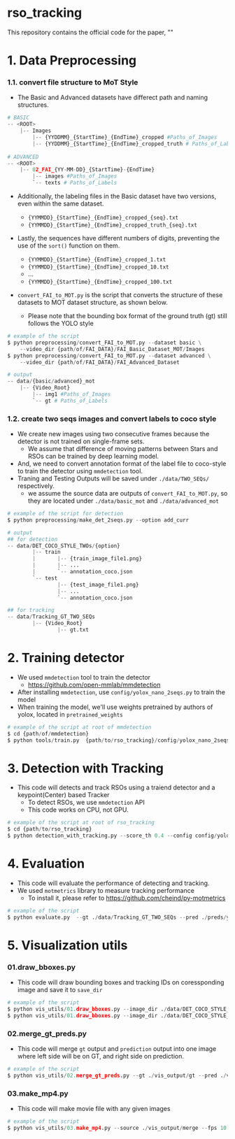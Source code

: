 # rso_tracking
This repository contains the official code for the paper, ""

# 1. Data Preprocessing

### 1.1. convert file structure to MoT Style

- The Basic and Advanced datasets have differect path and naming structures.

```python
# BASIC
-- <ROOT>
	|-- Images 
	    |-- {YYDDMM}_{StartTime}_{EndTime}_cropped #Paths_of_Images
	    |-- {YYDDMM}_{StartTime}_{EndTime}_cropped_truth # Paths_of_Labels
	    
# ADVANCED
-- <ROOT>
	|-- 02_FAI_{YY-MM-DD}_{StartTime}-{EndTime}
		|-- images #Paths_of_Images
		`-- texts # Paths_of_Labels
```

- Additionally, the labeling files in the Basic dataset have two versions, even within the same dataset.
    - `{YYMMDD}_{StartTime}_{EndTime}_cropped_{seq}.txt`
    - `{YYMMDD}_{StartTime}_{EndTime}_cropped_truth_{seq}.txt`


- Lastly, the sequences have different numbers of digits, preventing the use of the `sort()` function on them.
    - `{YYMMDD}_{StartTime}_{EndTime}_cropped_1.txt`
    - `{YYMMDD}_{StartTime}_{EndTime}_cropped_10.txt`
    - ...
    - `{YYMMDD}_{StartTime}_{EndTime}_cropped_100.txt`

- `convert_FAI_to_MOT.py` is the script that converts the structure of these datasets to MOT dataset structure, as shown below.
    - Please note that the bounding box format of the ground truth (gt) still follows the YOLO style

```python
# example of the script
$ python preprocessing/convert_FAI_to_MOT.py --dataset basic \
	--video_dir {path/of/FAI_DATA}/FAI_Basic_Dataset_MOT/Images
$ python preprocessing/convert_FAI_to_MOT.py --dataset advanced \
	--video_dir {path/of/FAI_DATA}/FAI_Advanced_Dataset

# output
-- data/{basic/advanced}_mot
	|-- {Video_Root}
		|-- img1 #Paths_of_Images
		`-- gt # Paths_of_Labels
```


### 1.2. create two seqs images and convert labels to coco style
- We create new images using two consecutive frames because the detector is not trained on single-frame sets.
    - We assume that difference of moving patterns between Stars and RSOs can be trained by deep learning model.
- And, we need to convert annotation format of the label file to coco-style to train the detector using `mmdetection` tool.
- Traning and Testing Outputs will be saved under `./data/TWO_SEQs/` respectively.
    - we assume the source data are outputs of `convert_FAI_to_MOT.py`, so they are located under `./data/basic_mot` and `./data/advanced_mot`
```python
# example of the script for detection
$ python preprocessing/make_det_2seqs.py --option add_curr

# output
## for detection
-- data/DET_COCO_STYLE_TWOs/{option}
        |-- train
        |       |-- {train_image_file1.png}
        |       |-- ...
        |       `-- annotation_coco.json
        `-- test
                |-- {test_image_file1.png}
                |-- ...
                `-- annotation_coco.json

## for tracking
-- data/Tracking_GT_TWO_SEQs
        |-- {Video_Root}
                |-- gt.txt

```


# 2. Training detector
- We used `mmdetection` tool to train the detector
    - https://github.com/open-mmlab/mmdetection
- After installing `mmdetection`, use `config/yolox_nano_2seqs.py` to train the model
- When training the model, we'll use weights pretrained by authors of yolox, located in `pretrained_weights`

```python
# example of the script at root of mmdetection
$ cd {path/of/mmdetection}
$ python tools/train.py  {path/to/rso_tracking}/config/yolox_nano_2seqs.py
```

# 3. Detection with Tracking
- This code will detects and track RSOs using a traiend detector and a keypoint(Center) based Tracker
    - To detect RSOs, we use `mmdetection` API
    - This code works on CPU, not GPU.
```python
# example of the script at root of rso_tracking
$ cd {path/to/rso_tracking}
$ python detection_with_tracking.py --score_th 0.4 --config config/yolox_nano_2seqs.py --model {path/to/mmdetection}/work_dirs/FAI_yolox_nano_2seqs/epoch_300.pth --data ./data/DET_COCO_STYLE_TWOs/ADDCURR/test --save_dir ./preds/yolox_nano
```

# 4. Evaluation
- This code will evaluate the performance of detecting and tracking.
- We used `motmetrics` library to measure tracking performance
    - To install it, please refer to https://github.com/cheind/py-motmetrics
```python
# example of the script
$ python evaluate.py  --gt ./data/Tracking_GT_TWO_SEQs --pred ./preds/yolox_nano
```

# 5. Visualization utils
### 01.draw_bboxes.py 

- This code will draw bounding boxes and tracking IDs on coressponding image and save it to `save_dir`

```python
# example of the script
$ python vis_utils/01.draw_bboxes.py --image_dir ./data/DET_COCO_STYLE_TWOs/ADDCURR/test --save_dir ./vis_output/gt --bbox_dir ./data/Tracking_GT_TWO_SEQs --output gt
$ python vis_utils/01.draw_bboxes.py --image_dir ./data/DET_COCO_STYLE_TWOs/ADDCURR/test --save_dir ./vis_output/pred --bbox_dir ./preds/yolox_nano --output pred
```

### 02.merge_gt_preds.py

- This code will merge `gt` output and `prediction` output into one image where left side will be on GT, and right side on prediction.

```python
# example of the script
$ python vis_utils/02.merge_gt_preds.py --gt ./vis_output/gt --pred ./vis_output/pred --save_dir ./vis_output/merge
```

### 03.make_mp4.py

- This code will make movie file with any given images

```python
# example of the script
$ python vis_utils/03.make_mp4.py --source ./vis_output/merge --fps 10 --out ./vis_output/outputs.mp4
```
